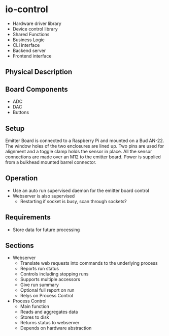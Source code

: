 # io-control

- Hardware driver library
- Device control library
- Shared Functions
- Business Logic
- CLI interface
- Backend server
- Frontend interface

## Physical Description

## Board Components

+ ADC
+ DAC
+ Buttons

## Setup

Emitter Board is connected to a Raspberry Pi and mounted on a Bud AN-22. The window holes of the two enclosures are lined up.
Two pins are used for alignment and a toggle clamp holds the sensor in place. 
All the sensor connections are made over an M12 to the emitter board.
Power is supplied from a bulkhead mounted barrel connector.


## Operation
- Use an auto run supervised daemon for the emitter board control
- Webserver is also supervised
  - Restarting if socket is busy, scan through sockets?

## Requirements
- Store data for future processing

## Sections
- Webserver
  - Translate web requests into commands to the underlying process
  - Reports run status
  - Controls including stopping runs
  - Supports multiple accessors
  - Give run summary
  - Optional full report on run
  - Relys on Process Control
- Process Control
  - Main function
  - Reads and aggregates data
  - Stores to disk
  - Returns status to webserver
  - Depends on hardware abstraction
